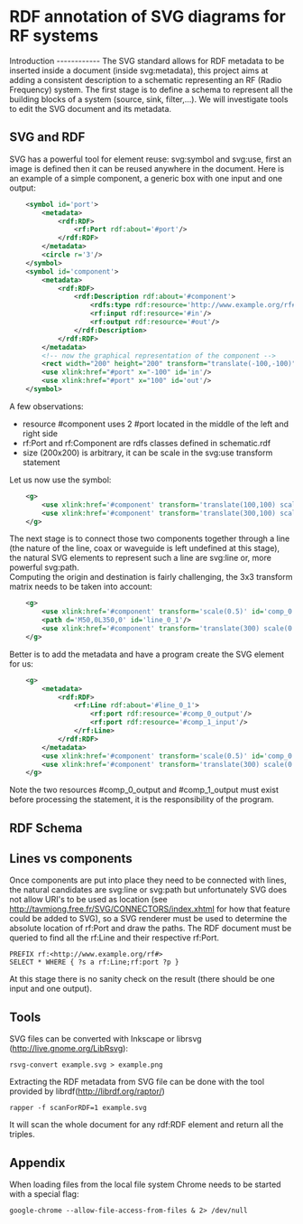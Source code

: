 RDF annotation of SVG diagrams for RF systems
=============================================
<!--
does not work, should use <object data=''/> instead
<img src='example.svg' alt='example.svg'/>
-->
<object type='svg+xml' data='example.svg' height='1000' width='1000'/>
Introduction
------------
The SVG standard allows for RDF metadata to be inserted inside a document (inside svg:metadata), this project aims at adding a consistent description to a schematic representing an RF (Radio Frequency) system. 
The first stage is to define a schema to represent all the building blocks of a system (source, sink, filter,...).
We will investigate tools to edit the SVG document and its metadata.

SVG and RDF
-----------
SVG has a powerful tool for element reuse: svg:symbol and svg:use, first an image is defined then it can be reused anywhere in the document. Here is an example of a simple component, a generic box with one input and one output:
```xml
	<symbol id='port'>
		<metadata>
			<rdf:RDF>
				<rf:Port rdf:about='#port'/>
			</rdf:RDF>
		</metadata>
		<circle r='3'/>
	</symbol>
	<symbol id='component'>
		<metadata>
			<rdf:RDF>
				<rdf:Description rdf:about='#component'>
					<rdfs:type rdf:resource='http://www.example.org/rf#Component'/>
					<rf:input rdf:resource='#in'/>
					<rf:output rdf:resource='#out'/>
				</rdf:Description>	
			</rdf:RDF>
		</metadata>
		<!-- now the graphical representation of the component -->
		<rect width="200" height="200" transform="translate(-100,-100)"/>
		<use xlink:href="#port" x="-100" id='in'/>
		<use xlink:href="#port" x="100" id='out'/>
	</symbol>
```

A few observations:

* resource #component uses 2 #port located in the middle of the left and right side
* rf:Port and rf:Component are rdfs classes defined in schematic.rdf
* size (200x200) is arbitrary, it can be scale in the svg:use transform statement

Let us now use the symbol:
```xml
	<g>
		<use xlink:href='#component' transform='translate(100,100) scale(0.5)' id='comp_0'/>
		<use xlink:href='#component' transform='translate(300,100) scale(0.5)' id='comp_1'/>
	</g>
```
The next stage is to connect those two components together through a line (the nature of the line, coax or waveguide is left undefined at this stage), the natural SVG elements to represent such a line are svg:line or, more powerful svg:path.   
Computing the origin and destination is fairly challenging, the 3x3 transform matrix needs to be taken into account:
```xml 
	<g>
		<use xlink:href='#component' transform='scale(0.5)' id='comp_0'/>
		<path d='M50,0L350,0' id='line_0_1'/>
		<use xlink:href='#component' transform='translate(300) scale(0.5)' id='comp_1'/>
	</g>
```
Better is to add the metadata and have a program create the SVG element for us:
```xml
	<g>
		<metadata>
			<rdf:RDF>
				<rf:Line rdf:about='#line_0_1'>
					<rf:port rdf:resource='#comp_0_output'/>
					<rf:port rdf:resource='#comp_1_input'/>
				</rf:Line>
			</rdf:RDF>
		</metadata>
		<use xlink:href='#component' transform='scale(0.5)' id='comp_0'/>
		<use xlink:href='#component' transform='translate(300) scale(0.5)' id='comp_1'/>
	</g>
```
Note the two resources #comp_0_output and #comp_1_output must exist before processing the statement, it is the responsibility of the program.   

RDF Schema
----------

Lines vs components
-------------------
Once components are put into place they need to be connected with lines, the natural candidates are svg:line or svg:path but unfortunately SVG does not allow URI's to be used as location (see http://tavmjong.free.fr/SVG/CONNECTORS/index.xhtml for how that feature could be added to SVG), so a SVG renderer must be used to determine the absolute location of rf:Port and draw the paths.
The RDF document must be queried to find all the rf:Line and their respective rf:Port.

	PREFIX rf:<http://www.example.org/rf#> 
	SELECT * WHERE { ?s a rf:Line;rf:port ?p }

At this stage there is no sanity check on the result (there should be one input and one output).


Tools
-----
SVG files can be converted with Inkscape or librsvg (http://live.gnome.org/LibRsvg):

	rsvg-convert example.svg > example.png

Extracting the RDF metadata from SVG file can be done with the tool provided by librdf(http://librdf.org/raptor/)

	rapper -f scanForRDF=1 example.svg

It will scan the whole document for any rdf:RDF element and return all the triples.

Appendix
--------
When loading files from the local file system Chrome needs to be started with a special flag:

	google-chrome --allow-file-access-from-files & 2> /dev/null
